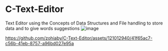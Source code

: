 # C-Text-Editor
Text Editor using the Concepts of Data Structures and File handling to store  data and to give words suggestions
![image](https://github.com/zohiaby/C-Text-Editor/assets/121012940/dc997201-1ebb-4b64-af21-9da62824fcb6)


https://github.com/zohiaby/C-Text-Editor/assets/121012940/41f65ac7-c56b-41eb-8757-a96bd027e95a
